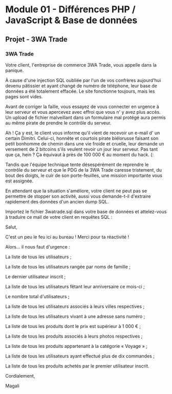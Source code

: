 # Module 01 - Différences PHP / JavaScript & Base de données

## Projet - 3WA Trade

### 3WA Trade

Votre client, l'entreprise de commerce 3WA Trade, vous appelle dans la panique.

À cause d'une injection SQL oubliée par l'un de vos confrères aujourd'hui  devenu pâtissier et ayant changé de numéro de téléphone, leur base de données a été  totalement effacée. Le site fonctionne toujours, mais les pages sont vides.

Avant de corriger la faille, vous essayez de vous connecter en urgence à leur serveur et vous apercevez avec effroi que vous n' y avez plus accès. Un upload de fichier malveillant dans un formulaire mal protégé aura permis au même pirate de prendre le contrôle du serveur.

Ah ! Ça y est, le client vous informe qu'il vient de recevoir un e-mail d' un certain Dimitri. Celui-ci, honnête et courtois pirate biélorusse faisant son petit bonhomme de chemin dans une vie froide et cruelle,  leur demande un versement de 2 bitcoins s'ils veulent revoir un jour leur serveur. Pas tant que ça,  hein ? Ça équivaut à près de 100 000 € au moment du hack. (:

Tandis que l'équipe technique tente désespérément de reprendre le contrôle du serveur et que le PDG de la 3WA Trade caresse tristement,  du bout des doigts, le cuir de son porte-feuilles, une mission importante vous est assignée.

En attendant que la situation s'améliore, votre client ne peut pas se permettre de stopper son activité,  aussi vous demande-t-il d'extraire rapidement des données d'un ancien dump SQL.

Importez le fichier 3watrade.sql dans votre base de données et attelez-vous à  traduire ce mail de votre client en requêtes SQL :

Salut,

C'est un peu le feu ici au bureau ! Merci pour ta réactivité !

Alors... il nous faut d'urgence :

La liste de tous les utilisateurs ;

La liste de tous les utilisateurs rangée par noms de famille ;

Le dernier utilisateur inscrit ;

La liste de tous les utilisateurs fêtant leur anniversaire ce mois-ci ;

Le nombre total d'utilisateurs ;

La liste de tous les utilisateurs associés à leurs villes respectives ;

La liste de tous les utilisateurs vivant à une adresse sans numéro ;

La liste de tous les produits dont le prix est supérieur à 1 000 € ;

La liste de tous les produits associés à leurs photos respectives ;

La liste de tous les produits appartenant à la catégorie « Voyage » ;

La liste de tous les utilisateurs ayant effectué plus de dix commandes ;

La liste de tous les produits achetés par le premier utilisateur inscrit.

Cordialement,

Magali